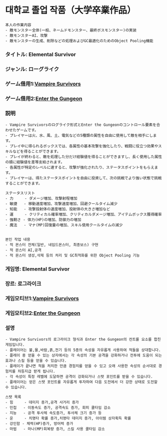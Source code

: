 # 대학교 졸업 작품（大学卒業作品）
```
本人の作業内容
- 敵モンスター全体(一般、ネームドモンスター、最終ボスモンスター)の実装
- 敵モンスターAI、攻撃
- 敵モンスターの生成、削除などの処理およびGC最適化のためのObject Pooling機能
```

### タイトル: Elemental Survivor
### ジャンル: ローグライク 
### ゲーム借用1:[Vampire Survivors](https://store.steampowered.com/app/1794680/Vampire_Survivors/?l=japanese)
### ゲーム借用2:[Enter the Gungeon](https://store.steampowered.com/app/311690/Enter_the_Gungeon/?l=japanese)
### 説明
```
- Vampire Survivorsのログライク形式とEnter the Gungeonのコントロール要素を合わせたゲームです。 
- プレイヤーは火、水、風、土、電気などの5種類の属性を自由に使用して敵を相手にします。
- プレイ中に得られるボックスでは、各属性の基本攻撃を強化したり、戦闘に役立つ効果やスキルなどを得ることができます。
- プレイが終わると、敵を処理した分だけ経験値を得ることができますし、長く使用した属性の順に経験値を差等支給されます。 
- 各属性が特定のレベルに達すると、攻撃が強化されたり、ステータスポイントをもらえます。
- プレイヤーは、得たステータスポイントを自由に投資して、次の挑戦でより強い状態で挑戦することができます。
```

```
ステータスリスト
- 力     - ダメージ増加、攻撃射程増加
- 敏捷   - 移動速度増加、攻撃速度増加、回避クールタイム減少
- 知能   - 攻撃投射体の速度増加、投射体の大きさ増加など
- 運     - クリティカル確率増加、クリティカルダメージ増加、アイテムボックス獲得確率
- 強靭さ - 体力(HP)の増加、防御力の増加
- 魔法   - マナ(MP)回復量の増加、スキル使用クールタイムの減少
```

##
```
본인 작업 내용
- 적 몬스터 전체(일반, 네임드몬스터, 최종보스) 구현
- 적 몬스터 AI,공격 
- 적 몬스터 생성,삭제 등의 처리 및 GC최적화를 위한 Object Pooling 기능
```

### 게임명: Elemental Survivor
### 장르: 로그라이크
### 게임모티브1:[Vampire Survivors](https://store.steampowered.com/app/1794680/Vampire_Survivors/?l=korea)
### 게임모티브2:[Enter the Gungeon](https://store.steampowered.com/app/311690/Enter_the_Gungeon/?l=korea)
### 설명
```
- Vampire Survivors의 로그라이크 형식과 Enter the Gungeon의 컨트롤 요소를 합친 게임입니다. 
- 플레이어는 불,물,바람,흙,전기 등의 5종의 속성을 자유롭게 사용하여 적들을 상대합니다.
- 플레이 중 얻을 수 있는 상자에서는 각 속성의 기본 공격을 강화하거나 전투에 도움이 되는 효과나 스킬 등을 얻을 수 있습니다.
- 플레이가 끝나면 적을 처치한 만큼 경험치를 얻을 수 있고 오래 사용한 속성의 순서대로 경험치를 차등지급 받게 됩니다. 
- 각 속성이 특정 레벨에 도달하면 공격이 강화되거나 스탯 포인트를 받을 수 있습니다.
- 플레이어는 얻은 스탯 포인트를 자유롭게 투자하여 다음 도전에서 더 강한 상태로 도전할 수 있습니다.
```

```
스탯 목록
- 힘     - 데미지 증가,공격 사거리 증가
- 민첩   - 이동속도 증가, 공격속도 증가, 회피 쿨타임 감소
- 지능   - 공격 투사체 속도증가, 투사체 크기 증가 등
- 운     - 치명타 확률 증가,치명타 데미지 증가, 아이템 상자획득 확률
- 강인함 - 체력(HP)증가, 방어력 증가
- 마법   - 마나(MP)회복량 증가, 스킬 사용 쿨타임 감소
```

